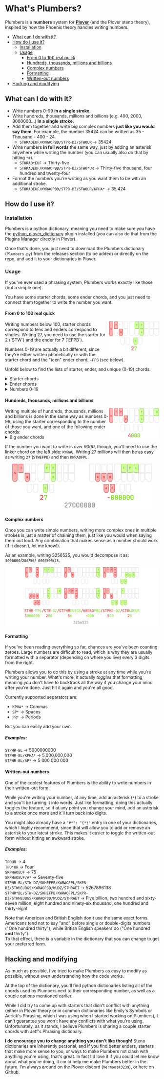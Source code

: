# What's Plumbers?
Plumbers is a **numbers** system for **[Plover](https://github.com/openstenoproject/plover)** (and the Plover steno theory), inspired by how the Phoenix theory handles writing numbers.

<!-- TOC -->

- [What can I do with it?](#what-can-i-do-with-it)
- [How do I use it?](#how-do-i-use-it)
    - [Installation](#installation)
    - [Usage](#usage)
        - [From 0 to 100 real quick](#From-0-to-100-real-quick)
        - [Hundreds, thousands, millions and billions](#hundreds-thousands-millions-and-billions)
        - [Complex numbers](#complex-numbers)
        - [Formatting](#formatting)
        - [Written-out numbers](#written-out-numbers)
- [Hacking and modifying](#hacking-and-modifying)

<!-- /TOC -->

## What can I do with it?
* Write numbers 0-99 **in a single stroke**.
* Write hundreds, thousands, millions and billions (e.g. 400, 2000, 8000000...) **in a single stroke**.
* Add them together and write big complex numbers **just like you would say them**. For example, the number 35424 can be written as 35 - Thousand - 400 - 24.
    * `STHRAOEUF/KWRAOPBD/STPR-DZ/STWOUR` -> 35424
* Write numbers **in full words** the same way, just by adding an asterisk anywhere while writing the number (you can usually also do that by hitting `*#`).
    * `STHRAO*EUF` -> Thirty-five
    * `STHRAOEUF/KWRAOPBD/STPR-DZ/STWO*UR` -> Thirty-five thousand, four hundred and twenty-four
* Format the numbers you're writing as you want them to be with an additional stroke.
    * `STHRAOEUF/KWRAOPBD/STPR-DZ/STWOUR/KPHA*` -> 35,424

## How do I use it?
### Installation

Plumbers is a python dictionary, meaning you need to make sure you have the [python_plover_dictionary](https://github.com/openstenoproject/plover_python_dictionary) plugin installed (you can also do that from the Plugins Manager directly in Plover).

Once that's done, you just need to download the Plumbers dictionary (`Plumbers.py`) from the releases section (to be added) or directly on the repo, and add it to your dictionaries in Plover.

### Usage

If you've ever used a phrasing system, Plumbers works exactly like those (but a simple one).

You have some starter chords, some ender chords, and you just need to connect them together to write the number you want.

#### From 0 to 100 real quick
<img src="img/27.png" height="100px" align="right">
Writing numbers below 100, starter chords correspond to tens and enders correspond to singles. Writing 27, you need to use the starter for 2 (`STW`) and the ender for 7 (`EFPB`). 

Numbers 0-19 are actually a bit different, since they're either written phonetically or with the starter chord and the "teen" ender chord, `-FPB` (see below).

Unfold below to find the lists of starter, ender, and unique (0-19) chords.
<details>
<summary>Starter chords</summary>

| Stroke                                                           | Number | Notes                                                                          |
| :------:                                                         | :---------: | -----                                                                          |
| <img src="img/STKHR.png" style="max-height:100px;"> <br> `STKHR` | 0           | Shape based                                                                    |
| <img src="img/WU.png" style="max-height:100px;"> <br> `WU`       | 1           | Like **WU**N. This one can use a vowel because it's only used with big enders. |
| <img src="img/STW.png" style="max-height:100px;"> <br> `STW`     | 2           | **Tw**o                                                                        |
| <img src="img/STHR.png" style="max-height:100px;"> <br> `STHR`   | 3           | **Thr**ee                                                                      |
| <img src="img/STPR.png" style="max-height:100px;"> <br> `STPR`   | 4           | **F**ou**r**                                                                   |
| <img src="img/STPHR.png" style="max-height:100px;"> <br> `STPHR` | 5           | Like four but one more key                                                     |
| <img src="img/SKH.png" style="max-height:100px;"> <br> `SKH`     | 6           | **S**i**x**, kind of?                                                          |
| <img src="img/SKPH.png" style="max-height:100px;"> <br> `SKPH`   | 7           | Like six, but one more key                                                     |
| <img src="img/SKPR.png" style="max-height:100px;"> <br> `SKPR`   | 8           | Shaped based                                                                   |
| <img src="img/STWH.png" style="max-height:100px;"> <br> `STWH`   | 9           | Shape based                                                                    |
| <img src="img/KWRAO.png" style="max-height:100px;"> <br> `KWRAO` | linker      | Similar to the common linker `KWR`, but differentiated with `AO`               |
</details>


<details>
<summary>Ender chords</summary>

| Stroke                                   | Number | Notes |
| :------:                                 | :---------: | ----- |
| <img src="img/T.png" style="max-height:100px;"> <br> `-T`        | 0          |-**t**y       |
| <img src="img/UPB.png" style="max-height:100px;"> <br> `UPB`    | 1           |W**un**       |
| <img src="img/AO.png" style="max-height:100px;"> <br> `AO`     | 2           |Tw**o**       |
| <img src="img/AOE.png" style="max-height:100px;"> <br> `AOE`    | 3           |Thr**ee**       |
| <img src="img/OUR.png" style="max-height:100px;"> <br> `OUR`    | 4           |F**our**       |
| <img src="img/AOEUF.png" style="max-height:100px;"> <br> `AOEUF`  | 5           |F**ive**       |
| <img src="img/EUBGS.png" style="max-height:100px;"> <br> `EUBGS`  | 6           |S**ix**       |
| <img src="img/EFPB.png" style="max-height:100px;"> <br> `EFPB`   | 7           |S**even**       |
| <img src="img/AET.png" style="max-height:100px;"> <br> `AET`    | 8           |**Eight**       |
| <img src="img/AOEUPB.png" style="max-height:100px;"> <br> `AOEUPB` | 9           |N**ine**       |
</details>

<details>
<summary>Numbers 0-19</summary>

* `0` → `SRAO`
* `1` → `WAOPB` - "One" being a common word besides the number, we keep away from the usual `WUN`.
* `2` → `TWO`
* `3` → `THRAOE`
* `4` → `TPOUR`
* `5` → `TPAOEUF`
* `6` → `SEUBGS`
* `7` → `SEFPB`
* `8` → `AET`
* `9` → `TPHAOEUPB`
* `10` → `TEPB`
* `11` → `HREFPB`
* `11` → `WAOFPB`
* `12` → `TWEFL`
* `12` → `STWFPB` - Starting with 12, we can use starter chords and end with `-FPB`
* `13` → `STHRFPB`
* `14` → `STPRFPB`
* `15` → `STPHRFPB`
* `16` → `SKHFPB`
* `17` → `SKPHFPB`
* `18` → `SKPRFPB`
* `19` → `STWHFPB`
</details>

#### Hundreds, thousands, millions and billions

<img src="img/4000.png" height=100px align="right">
Writing multiple of hundreds, thousands, millions and billions is done in the same way as numbers 0-99, using the starter corresponding to the number of those you want, and one of the following  ender chords:
<details>
<summary>Big ender chords</summary>

| Stroke                                   | Translation | Notes |
| :------:                                 | :---------: | ----- |
| <img src="img/DZ.png" style="max-height:100px;"> <br> `-DZ`       | 100         |Hundre**ds**       |
| <img src="img/PBD.png" style="max-height:100px;"> <br> `-PBD`      | 1,000        |Thousa**nd**       |
| <img src="img/FPL.png" style="max-height:100px;"> <br> `-FPL`      | 1,000,000     |**M**i**l**lion       |
| <img src="img/BL.png" style="max-height:100px;"> <br> `-BL`       | 1,000,000,000  |**B**i**l**lion     |
</details>


If the number you want to write is *over 9000*, though, you'll need to use the linker chord on the left side: `KWRAO`. Writing 27 millions will then be as easy as writing `27` (`STWEFPB`) and then `KWRAOFPL`. 

<p align="center"> <img src="img/27000000.png" style="max-height:150px;"> </p>

#### Complex numbers

Once you can write simple numbers, writing more complex ones in multiple strokes is just a matter of chaining them, just like you would when saying them out loud. Any combination that makes sense as a number should work (if it doesn't, let me know!).

As an example, writing 3256525, you would decompose it as: `3000000`/`200`/`56`/`-000`/`500`/`25`.
<p align="center"> <img src="img/3256525.png" style="max-height:300px;"> </p>

#### Formatting

If you've been reading everything so far, chances are you've been counting zeroes. Large numbers are difficult to read, which is why they are usually formatted with a separator (depending on where you live) every 3 digits from the right. 

Plumbers allows you to do this by using a stroke at any time while you're writing your number. What's more, it actually *toggles* that formatting, meaning you don't have to backtrack all the way if you change your mind after you're done. Just hit it again and you're all good.

Currently supported separators are:
* `KPHA*` → Commas
* `SP*` → Spaces
* `PR*` → Periods

But you can easily add your own.

##### Examples:

`STPHR-BL` → 5000000000  
`STPHR-BL/KPHA*` → 5,000,000,000  
`STPHR-BL/SP*` → 5 000 000 000


#### Written-out numbers

One of the coolest features of Plumbers is the ability to write numbers in their written-out form.

While you're writing your number, at any time, add an asterisk (`*`) to a stroke and you'll be turning it into words. Just like formatting, doing this actually toggles the feature, so if at any point you change your mind, add an asterisk to a stroke once more and it'll turn back into digits.

You might also already have a `"#*": "{*}"` entry in one of your dictionaries, which I highly recommend, since that will allow you to add or remove an asterisk to your latest stroke. This makes it easier to toggle the written-out form without hitting an awkward stroke.

##### Examples:
`TPOUR` -> 4  
`TPO*UR` -> Four  
`SKPHAOEUF` -> 75  
`SKPHAOEUF/#*` -> Seventy-five  
`STPHR-BL/STW-DZ/SKHEFPB/KWRAOFPL/SKPR-DZ/STWHEUBGS/KWRAOPBD/WUDZ/STHRAET` -> 5267896138  
`STPHR*BL/STW-DZ/SKHEFPB/KWRAOFPL/SKPR-DZ/STWHEUBGS/KWRAOPBD/WUDZ/STHRAET` -> Five billion, two hundred and sixty-seven million, eight hundred and ninety-six thousand, one hundred and thirty-eight

Note that American and British English don't use the same exact forms. Americans tend not to say "and" before single or double-digits numbers ("One hundred thirty"), while British English speakers do ("One hundred **and** thirty").  
To that effect, there is a variable in the dictionary that you can change to get your preferred form.

## Hacking and modifying

As much as possible, I've tried to make Plumbers as easy to modify as possible, without even understanding how the code works.

At the top of the dictionary, you'll find python dictionaries listing all of the chords used by Plumbers next to their corresponding number, as well as a couple options mentioned earlier.

While I did try to come up with starters that didn't conflict with anything (either in Plover theory or in common dictionaries like Emily's Symbols or Aerick's Phrasing, which I was using when I started working on Plumbers), I can't guarantee you won't have any conflicts with what you're using. Unfortunately, as it stands, I believe Plumbers is sharing a couple starter chords with Jeff's Phrasing dictionary.

**I do encourage you to change anything you don't like though!** Steno dictionaries are inherently personal, and If you find better enders, starters that make more sense to you, or ways to make Plumbers not clash with anything you're using, that's great. In fact I'd love it if you could let me know about what you're doing, it could help me make Plumbers better in the future. I'm always around on the Plover discord (`Vermoot#3239`), or here on Github.
